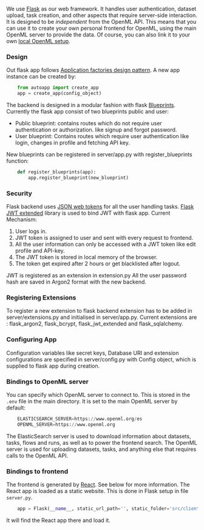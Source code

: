 We use [Flask](http://flask.pocoo.org/) as our web framework. It handles user
authentication, dataset upload, task creation, and other aspects that require
server-side interaction. It is designed to be _independent_ from the OpenML API.
This means that you can use it to create your own personal frontend for OpenML,
using the main OpenML server to provide the data. Of course, you can also link
it to your own [local OpenML setup](Local-Installation).

### Design
Out flask app follows [Application factories design pattern](https://flask.palletsprojects.com/en/1.1.x/patterns/appfactories/).
A new app instance can be created by:
``` python
    from autoapp import create_app
    app = create_app(config_object)
```

The backend is designed in a modular fashion with flask [Blueprints](https://flask.palletsprojects.com/en/1.0.x/blueprints/). Currently
the flask app consist of two blueprints public and user:
* Public blueprint: contains routes which do not require user authentication or authorization. like signup and forgot password.
* User blueprint: Contains routes which require user authentication like login, changes in profile and fetching API key.

New blueprints can be registered in server/app.py with register_blueprints function:
``` python
    def register_blueprints(app):
        app.register_blueprint(new_blueprint)
```


### Security
Flask backend uses [JSON web tokens](https://jwt.io/) for all the user handling tasks. [Flask JWT extended](https://flask-jwt-extended.readthedocs.io/en/stable/) library is used to bind JWT with flask app.
Current Mechanism:
1. User logs in.
2. JWT token is assigned to user and sent with every request to frontend.
3. All the user information can only be accessed with a JWT token like edit profile and API-key.
4. The JWT token is stored in local memory of the browser.
5. The token get expired after 2 hours or get blacklisted after logout.

JWT is registered as an extension in extension.py
All the user password hash are saved in Argon2 format with the new backend.

### Registering Extensions
To register a new extension to flask backend extension has to be added in server/extensions.py and initialised in server/app.py.
Current extensions are : flask_argon2, flask_bcrypt, flask_jwt_extended and flask_sqlalchemy.

### Configuring App
Configuration variables like secret keys, Database URI and extension configurations are specified in 
server/config.py with Config object, which is supplied to flask app during creation.
 
### Bindings to OpenML server
You can specify which OpenML server to connect to.
This is stored in the `.env` file in the main directory. It is set to the main OpenML server by default:

``` python
    ELASTICSEARCH_SERVER=https://www.openml.org/es
    OPENML_SERVER=https://www.openml.org
```

The ElasticSearch server is used to download information about datasets, tasks, flows and runs, as well as to power the frontend search. The OpenML server is used for uploading datasets, tasks, and anything else that requires calls to the OpenML API.

### Bindings to frontend
The frontend is generated by [React](https://reactjs.org/). See below for more information. The React app is loaded as a static website. This is done in Flask setup in file `server.py`.

``` python
    app = Flask(__name__, static_url_path='', static_folder='src/client/app/build')
```

It will find the React app there and load it.

